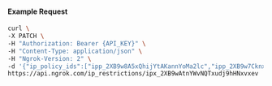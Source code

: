 <!-- Code generated for API Clients. DO NOT EDIT. -->

#### Example Request

```bash
curl \
-X PATCH \
-H "Authorization: Bearer {API_KEY}" \
-H "Content-Type: application/json" \
-H "Ngrok-Version: 2" \
-d '{"ip_policy_ids":["ipp_2XB9w8A5xQhijYtAKannYoMa2lc","ipp_2XB9w7CknxvBIHpL0p2OlxQkVXO"]}' \
https://api.ngrok.com/ip_restrictions/ipx_2XB9wAtnYWvNQTxudj9hHNxvxev
```
